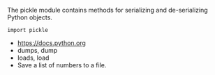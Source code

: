 
The pickle module contains methods for serializing and de-serializing Python objects.

```
import pickle
```

- https://docs.python.org
- dumps, dump
- loads, load
- Save a list of numbers to a file.

